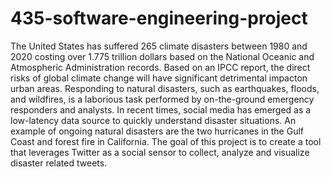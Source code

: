 # 435-software-engineering-project

The United States has suffered 265 climate disasters between 1980 and 2020 costing over 1.775 trillion dollars based on the National Oceanic and Atmospheric Administration records. Based on an IPCC report, the direct risks of global climate change will have significant detrimental impacton urban areas. Responding to  natural disasters, such as earthquakes, floods, and wildfires, is a laborious task performed by on-the-ground emergency responders and analysts. In recent times,  social media has emerged as a low-latency data source to quickly understand disaster situations. An example of ongoing natural disasters are the two hurricanes in  the Gulf Coast and forest fire in California. The goal of this project is to create a tool that leverages Twitter as a social sensor to collect, analyze and  visualize disaster related tweets.

